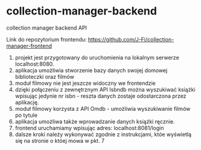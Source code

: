 # collection-manager-backend
collection manager backend API

Link do repozytorium frontendu:
https://github.com/J-Fi/collection-manager-frontend

1) projekt jest przygotowany do uruchomienia na lokalnym serwerze localhost:8080.
2) aplikacja umożliwia stworzenie bazy danych swojej domowej biblioteczki oraz filmów
3) moduł filmowy nie jest jeszcze widoczny we frontendzie
4) dzięki połączeniu z zewnętrznym API Isbndb można wyszukiwać książki wpisując jedynie nr isbn - reszta danych zostaje odostarczona przez aplikację.
5) moduł filmowy korzysta z API Omdb - umożliwia wyszukiwanie filmów po tytule
6) aplikacja umożliwa także wprowadzanie danych książki ręcznie.
7) frontend uruchamiamy wpisując adres: localhost:8081/login
8) dalsze kroki należy wykonywać zgodnie z instrukcjami, któe wyświetlą się na stronie o któej mowa w pkt. 7

